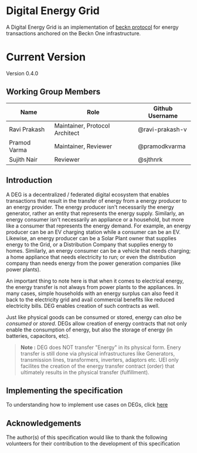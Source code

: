 # Digital Energy Grid 
A Digital Energy Grid is an implementation of [beckn protocol](https://github.com/beckn/protocol-specifications) for energy transactions anchored on the Beckn One infrastructure. 

# Current Version
Version 0.4.0

## Working Group Members

| Name              | Role                           | Github Username |
|-------------------|--------------------------------|-----------------|
| Ravi Prakash      | Maintainer, Protocol Architect | @ravi-prakash-v |
| Pramod Varma      | Maintainer, Reviewer           | @pramodkvarma   |
| Sujith Nair       | Reviewer                       | @sjthnrk        |


## Introduction
A DEG is a decentralized / federated digital ecosystem that enables transactions that result in the transfer of energy from a energy producer to an energy provider. The energy producer isn't necessarily the energy generator, rather an entity that represents the energy supply. Similarly, an energy consumer isn't necessarily an appliance or a household, but more like a consumer that represents the energy demand. For example, an energy producer can be an EV charging station while a consumer can be an EV. Likewise, an energy producer can be a Solar Plant owner that supplies energy to the Grid, or a Distribution Company that supplies energy to homes. Similarly, an energy consumer can be a vehicle that needs charging; a home appliance that needs electricity to run; or even the distribution company than needs energy from the power generation companies (like power plants). 

An important thing to note here is that when it comes to electrical energy, the energy transfer is not always from power plants to the appliances. In many cases, simple households with an energy surplus can also feed it back to the electricity grid and avail commercial benefits like reduced electricity bills. DEG enables creation of such contracts as well. 

Just like physical goods can be consumed or stored, energy can _also_ be _consumed_ or _stored_. DEGs allow creation of energy contracts that not only enable the consumption of energy, but also the storage of energy (in batteries, capacitors, etc). 

> **Note :** DEG does NOT transfer "Energy" in its physical form. Enery transfer is still done via physical infrastructures like Generators, transmission lines, transformers, inverters, adaptors etc. UEI only facilites the creation of the energy transfer contract (order) that ultimately results in the physical transfer (fulfillment).

## Implementing the specification

To understanding how to implement use cases on DEGs, click [here](./docs/implementation-guides/v2)

## Acknowledgements

The author(s) of this specification would like to thank the following volunteers for their contribution to the development of this specification
